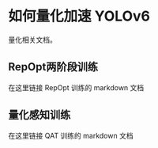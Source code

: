 # 如何量化加速 YOLOv6
量化相关文档。
## RepOpt两阶段训练
在这里链接 RepOpt 训练的 markdown 文档

## 量化感知训练

在这里链接 QAT 训练的 markdown 文档

